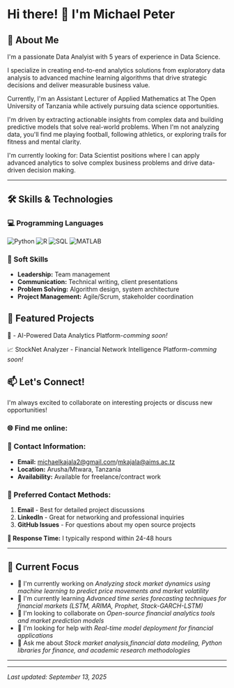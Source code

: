 # Hi there! 👋 I'm Michael Peter

## 🚀 About Me

I'm a passionate Data Analyist with 5 years of experience in Data Science.

I specialize in creating end-to-end analytics solutions from exploratory data analysis to advanced machine learning algorithms that drive strategic decisions and deliver measurable business value.

Currently, I'm an Assistant Lecturer of Applied Mathematics at The Open University of Tanzania while actively pursuing data science opportunities. 

I'm driven by extracting actionable insights from complex data and building predictive models that solve real-world problems.
When I'm not analyzing data, you'll find me playing football, following athletics, or exploring trails for fitness and mental clarity.

I'm currently looking for: Data Scientist positions where I can apply advanced analytics to solve complex business problems and drive data-driven decision making.

---

## 🛠️ Skills & Technologies

### 💻 Programming Languages
![Python](https://img.shields.io/badge/-Python-3776AB?style=flat&logo=python&logoColor=white)
![R](https://img.shields.io/badge/-R-276DC3?style=flat&logo=r&logoColor=white)
![SQL](https://img.shields.io/badge/-SQL-4479A1?style=flat&logo=mysql&logoColor=white)
![MATLAB](https://img.shields.io/badge/-MATLAB-0076A8?style=flat&logo=mathworks&logoColor=white)


### 🎯 Soft Skills
- **Leadership:** Team management
- **Communication:** Technical writing, client presentations
- **Problem Solving:** Algorithm design, system architecture
- **Project Management:** Agile/Scrum, stakeholder coordination

## 🚀 Featured Projects

🤖 - AI-Powered Data Analytics Platform-*comming soon!*

📈 StockNet Analyzer - Financial Network Intelligence Platform-*comming soon!*


## 📫 Let's Connect!

I'm always excited to collaborate on interesting projects or discuss new opportunities!

### 🌐 Find me online:

### 📧 Contact Information:
- **Email:** michaelkajala2@gmail.com/mkajala@aims.ac.tz
- **Location:** Arusha/Mtwara, Tanzania
- **Availability:** Available for freelance/contract work

### 💬 Preferred Contact Methods:
1. **Email** - Best for detailed project discussions
2. **LinkedIn** - Great for networking and professional inquiries
3. **GitHub Issues** - For questions about my open source projects

**📅 Response Time:** I typically respond within 24-48 hours

---

## 🎯 Current Focus

- 🔭 I'm currently working on *Analyzing stock market dynamics using machine learning to predict price movements and market volatility*
- 🌱 I'm currently learning *Advanced time series forecasting techniques for financial markets (LSTM, ARIMA, Prophet, Stack-GARCH-LSTM)*
- 👯 I'm looking to collaborate on *Open-source financial analytics tools and market prediction models*
- 🤔 I'm looking for help with *Real-time model deployment for financial applications*
- 💬 Ask me about *Stock market analysis,financial data modeling, Python libraries for finance, and academic research methodologies*
---

<div align="center">

</div>

---

*Last updated: September 13, 2025*
